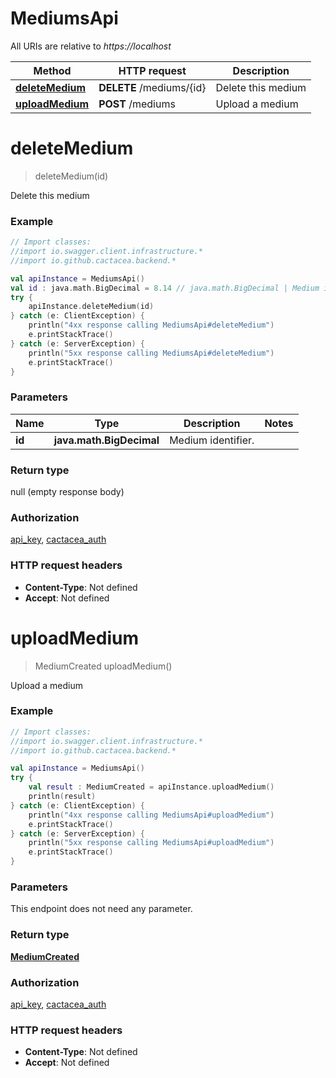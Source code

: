 # MediumsApi

All URIs are relative to *https://localhost*

Method | HTTP request | Description
------------- | ------------- | -------------
[**deleteMedium**](MediumsApi.md#deleteMedium) | **DELETE** /mediums/{id} | Delete this medium
[**uploadMedium**](MediumsApi.md#uploadMedium) | **POST** /mediums | Upload a medium


<a name="deleteMedium"></a>
# **deleteMedium**
> deleteMedium(id)

Delete this medium

### Example
```kotlin
// Import classes:
//import io.swagger.client.infrastructure.*
//import io.github.cactacea.backend.*

val apiInstance = MediumsApi()
val id : java.math.BigDecimal = 8.14 // java.math.BigDecimal | Medium identifier.
try {
    apiInstance.deleteMedium(id)
} catch (e: ClientException) {
    println("4xx response calling MediumsApi#deleteMedium")
    e.printStackTrace()
} catch (e: ServerException) {
    println("5xx response calling MediumsApi#deleteMedium")
    e.printStackTrace()
}
```

### Parameters

Name | Type | Description  | Notes
------------- | ------------- | ------------- | -------------
 **id** | **java.math.BigDecimal**| Medium identifier. |

### Return type

null (empty response body)

### Authorization

[api_key](../README.md#api_key), [cactacea_auth](../README.md#cactacea_auth)

### HTTP request headers

 - **Content-Type**: Not defined
 - **Accept**: Not defined

<a name="uploadMedium"></a>
# **uploadMedium**
> MediumCreated uploadMedium()

Upload a medium

### Example
```kotlin
// Import classes:
//import io.swagger.client.infrastructure.*
//import io.github.cactacea.backend.*

val apiInstance = MediumsApi()
try {
    val result : MediumCreated = apiInstance.uploadMedium()
    println(result)
} catch (e: ClientException) {
    println("4xx response calling MediumsApi#uploadMedium")
    e.printStackTrace()
} catch (e: ServerException) {
    println("5xx response calling MediumsApi#uploadMedium")
    e.printStackTrace()
}
```

### Parameters
This endpoint does not need any parameter.

### Return type

[**MediumCreated**](MediumCreated.md)

### Authorization

[api_key](../README.md#api_key), [cactacea_auth](../README.md#cactacea_auth)

### HTTP request headers

 - **Content-Type**: Not defined
 - **Accept**: Not defined

